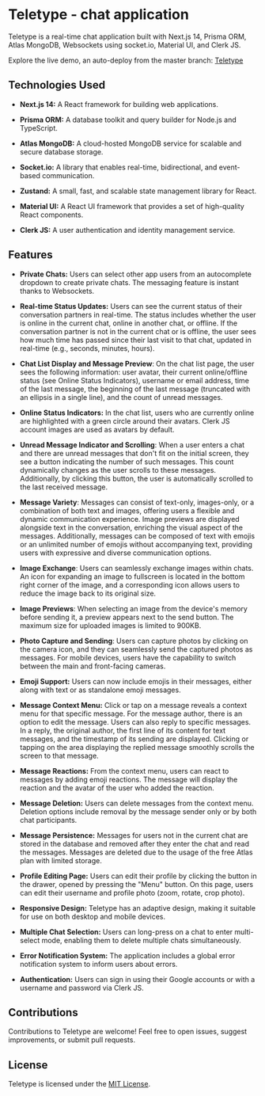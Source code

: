 # Teletype - chat application

Teletype is a real-time chat application built with Next.js 14, Prisma ORM, Atlas MongoDB, Websockets using socket.io, Material UI, and Clerk JS.

Explore the live demo, an auto-deploy from the master branch: [Teletype](https://teletype-sandy.vercel.app/)

## Technologies Used

- **Next.js 14:** A React framework for building web applications.

- **Prisma ORM:** A database toolkit and query builder for Node.js and TypeScript.

- **Atlas MongoDB:** A cloud-hosted MongoDB service for scalable and secure database storage.

- **Socket.io:** A library that enables real-time, bidirectional, and event-based communication.
  
- **Zustand:** A small, fast, and scalable state management library for React.

- **Material UI:** A React UI framework that provides a set of high-quality React components.

- **Clerk JS:** A user authentication and identity management service.

## Features

- **Private Chats:** Users can select other app users from an autocomplete dropdown to create private chats. The messaging feature is instant thanks to Websockets.

- **Real-time Status Updates:** Users can see the current status of their conversation partners in real-time. The status includes whether the user is online in the current chat, online in another chat, or offline. If the conversation partner is not in the current chat or is offline, the user sees how much time has passed since their last visit to that chat, updated in real-time (e.g., seconds, minutes, hours).
  
- **Chat List Display and Message Preview**: On the chat list page, the user sees the following information: user avatar, their current online/offline status (see Online Status Indicators), username or email address, time of the last message, the beginning of the last message (truncated with an ellipsis in a single line), and the count of unread messages. 
  
- **Online Status Indicators:** In the chat list, users who are currently online are highlighted with a green circle around their avatars. Clerk JS account images are used as avatars by default.
  
- **Unread Message Indicator and Scrolling**: When a user enters a chat and there are unread messages that don't fit on the initial screen, they see a button indicating the number of such messages. This count dynamically changes as the user scrolls to these messages. Additionally, by clicking this button, the user is automatically scrolled to the last received message.
  
- **Message Variety**: Messages can consist of text-only, images-only, or a combination of both text and images, offering users a flexible and dynamic communication experience. Image previews are displayed alongside text in the conversation, enriching the visual aspect of the messages. Additionally, messages can be composed of text with emojis or an unlimited number of emojis without accompanying text, providing users with expressive and diverse communication options.

- **Image Exchange**: Users can seamlessly exchange images within chats. An icon for expanding an image to fullscreen is located in the bottom right corner of the image, and a corresponding icon allows users to reduce the image back to its original size.

- **Image Previews**: When selecting an image from the device's memory before sending it, a preview appears next to the send button. The maximum size for uploaded images is limited to 900KB.
  
- **Photo Capture and Sending**: Users can capture photos by clicking on the camera icon, and they can seamlessly send the captured photos as messages. For mobile devices, users have the capability to switch between the main and front-facing cameras.

- **Emoji Support:** Users can now include emojis in their messages, either along with text or as standalone emoji messages.

- **Message Context Menu:** Click or tap on a message reveals a context menu for that specific message. For the message author, there is an option to edit the message. Users can also reply to specific messages. In a reply, the original author, the first line of its content for text messages, and the timestamp of its sending are displayed. Clicking or tapping on the area displaying the replied message smoothly scrolls the screen to that message.

- **Message Reactions:** From the context menu, users can react to messages by adding emoji reactions. The message will display the reaction and the avatar of the user who added the reaction.

- **Message Deletion:** Users can delete messages from the context menu. Deletion options include removal by the message sender only or by both chat participants.
  
- **Message Persistence:** Messages for users not in the current chat are stored in the database and removed after they enter the chat and read the messages. Messages are deleted due to the usage of the free Atlas plan with limited storage.

- **Profile Editing Page:** Users can edit their profile by clicking the button in the drawer, opened by pressing the "Menu" button. On this page, users can edit their username and profile photo (zoom, rotate, crop photo).

- **Responsive Design:** Teletype has an adaptive design, making it suitable for use on both desktop and mobile devices.

- **Multiple Chat Selection:** Users can long-press on a chat to enter multi-select mode, enabling them to delete multiple chats simultaneously.
  
- **Error Notification System:** The application includes a global error notification system to inform users about errors.
  
- **Authentication:** Users can sign in using their Google accounts or with a username and password via Clerk JS.

## Contributions

Contributions to Teletype are welcome! Feel free to open issues, suggest improvements, or submit pull requests.

## License

Teletype is licensed under the [MIT License](LICENSE).

